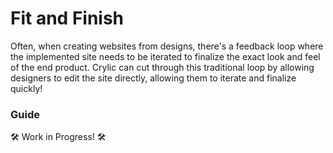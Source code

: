 # Fit and Finish

Often, when creating websites from designs, there's a feedback loop where the implemented site needs to be iterated to finalize the exact look and feel of the end product. Crylic can cut through this traditional loop by allowing designers to edit the site directly, allowing them to iterate and finalize quickly!

### Guide

🛠️ Work in Progress! 🛠️
